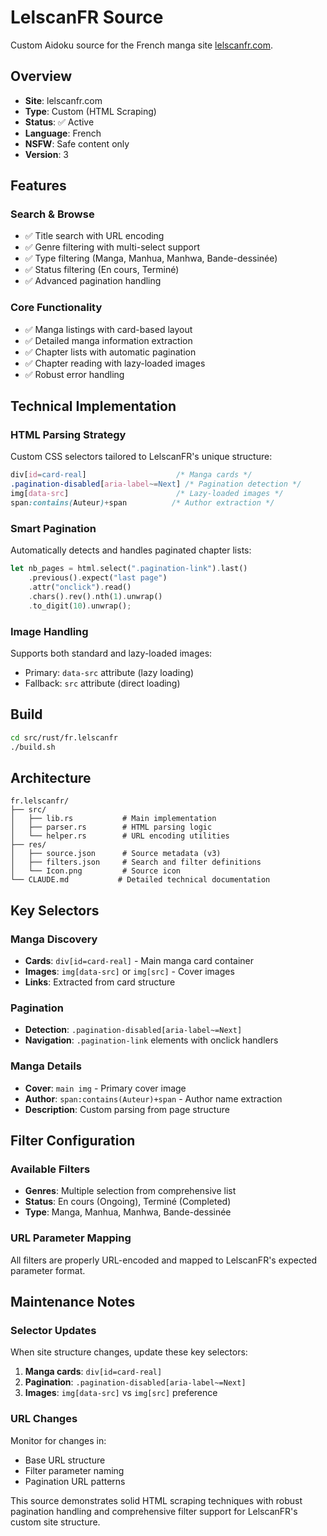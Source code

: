 # LelscanFR Source

Custom Aidoku source for the French manga site [lelscanfr.com](https://lelscanfr.com).

## Overview

- **Site**: lelscanfr.com
- **Type**: Custom (HTML Scraping)
- **Status**: ✅ Active
- **Language**: French
- **NSFW**: Safe content only
- **Version**: 3

## Features

### Search & Browse
- ✅ Title search with URL encoding
- ✅ Genre filtering with multi-select support
- ✅ Type filtering (Manga, Manhua, Manhwa, Bande-dessinée)
- ✅ Status filtering (En cours, Terminé)
- ✅ Advanced pagination handling

### Core Functionality
- ✅ Manga listings with card-based layout
- ✅ Detailed manga information extraction
- ✅ Chapter lists with automatic pagination
- ✅ Chapter reading with lazy-loaded images
- ✅ Robust error handling

## Technical Implementation

### HTML Parsing Strategy
Custom CSS selectors tailored to LelscanFR's unique structure:

```css
div[id=card-real]                    /* Manga cards */
.pagination-disabled[aria-label~=Next] /* Pagination detection */
img[data-src]                        /* Lazy-loaded images */
span:contains(Auteur)+span          /* Author extraction */
```

### Smart Pagination
Automatically detects and handles paginated chapter lists:
```rust
let nb_pages = html.select(".pagination-link").last()
    .previous().expect("last page")
    .attr("onclick").read()
    .chars().rev().nth(1).unwrap()
    .to_digit(10).unwrap();
```

### Image Handling
Supports both standard and lazy-loaded images:
- Primary: `data-src` attribute (lazy loading)
- Fallback: `src` attribute (direct loading)

## Build

```bash
cd src/rust/fr.lelscanfr
./build.sh
```

## Architecture

```
fr.lelscanfr/
├── src/
│   ├── lib.rs           # Main implementation
│   ├── parser.rs        # HTML parsing logic
│   └── helper.rs        # URL encoding utilities
├── res/
│   ├── source.json      # Source metadata (v3)
│   ├── filters.json     # Search and filter definitions
│   └── Icon.png         # Source icon
└── CLAUDE.md           # Detailed technical documentation
```

## Key Selectors

### Manga Discovery
- **Cards**: `div[id=card-real]` - Main manga card container
- **Images**: `img[data-src]` or `img[src]` - Cover images
- **Links**: Extracted from card structure

### Pagination
- **Detection**: `.pagination-disabled[aria-label~=Next]`
- **Navigation**: `.pagination-link` elements with onclick handlers

### Manga Details
- **Cover**: `main img` - Primary cover image
- **Author**: `span:contains(Auteur)+span` - Author name extraction
- **Description**: Custom parsing from page structure

## Filter Configuration

### Available Filters
- **Genres**: Multiple selection from comprehensive list
- **Status**: En cours (Ongoing), Terminé (Completed)
- **Type**: Manga, Manhua, Manhwa, Bande-dessinée

### URL Parameter Mapping
All filters are properly URL-encoded and mapped to LelscanFR's expected parameter format.

## Maintenance Notes

### Selector Updates
When site structure changes, update these key selectors:
1. **Manga cards**: `div[id=card-real]`
2. **Pagination**: `.pagination-disabled[aria-label~=Next]`
3. **Images**: `img[data-src]` vs `img[src]` preference

### URL Changes
Monitor for changes in:
- Base URL structure
- Filter parameter naming
- Pagination URL patterns

This source demonstrates solid HTML scraping techniques with robust pagination handling and comprehensive filter support for LelscanFR's custom site structure.